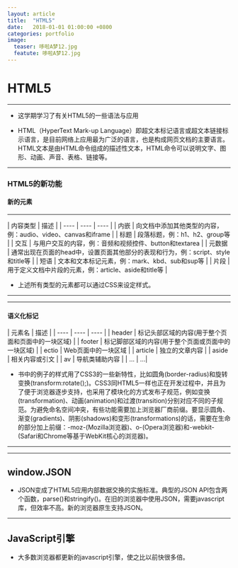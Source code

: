 ```yaml
---
layout: article
title:  "HTML5"
date:   2018-01-01 01:00:00 +0800
categories: portfolio
image: 
  teaser: 哆啦A梦12.jpg
  featute: 哆啦A梦12.jpg
---
```





# HTML5

--------
 
 + 这学期学习了有关HTML5的一些语法与应用
 
 + HTML（HyperText Mark-up Language）即超文本标记语言或超文本链接标示语言，是目前网络上应用最为广泛的语言，也是构成网页文档的主要语言。HTML文本是由HTML命令组成的描述性文本，HTML命令可以说明文字、图形、动画、声音、表格、链接等。
 
--------
 

###  HTML5的新功能

#### 新的元素

---
| 内容类型 | 描述 |
| ---- | ---- | ---- |
| 内嵌 | 向文档中添加其他类型的内容，例：audio、video、canvas和iframe | 
| 标题 | 段落标题，例：h1、h2、group等 |
| 交互 | 与用户交互的内容，例：音频和视频控件、button和textarea | 
| 元数据 | 通常出现在页面的head中，设置页面其他部分的表现和行为，例：script、style和title等 | 
| 短语 | 文本和文本标记元素，例：mark、kbd、sub和sup等 |
| 片段 | 用于定义文档中片段的元素，例：article、aside和title等 |
 + 上述所有类型的元素都可以通过CSS来设定样式。
---

---
#### 语义化标记
| 元素名 | 描述 |
| ---- | ---- | ---- |
| header | 标记头部区域的内容(用于整个页面和页面中的一块区域)  | 
| footer | 标记脚部区域的内容(用于整个页面或页面中的一块区域) | 
| ectio | Web页面中的一块区域 | 
| article	 | 独立的文章内容 | 
| aside | 相关内容或引文 | 
| av | 导航类辅助内容 | 
| ... | ...|
 + 书中的例子的样式用了CSS3的一些新特性，比如圆角(border-radius)和旋转变换(transform:rotate();)。CSS3同HTML5一样也正在开发过程中，并且为了便于浏览器逐步支持，也采用了模块化的方式发布子规范，例如变换(transformation)、动画(animation)和过渡(transition)分别对应不同的子规范。为避免命名空间冲突，有些功能需要加上浏览器厂商前缀。要显示圆角、渐变(gradients)、阴影(shadows)和变形(transformations)的话，需要在生命的部分加上前缀：-moz-(Mozilla浏览器)、o-(Opera浏览器)和-webkit-(Safari和Chrome等基于WebKit核心的浏览器)。
---
 
---

## window.JSON
 
 + JSON变成了HTML5应用内部数据交换的实施标准。典型的JSON API包含两个函数，parse()和stringify()。在旧的浏览器中使用JSON，需要javascript库，但效率不高。新的浏览器原生支持JSON。
 
---

 
##  JavaScript引擎
 + 大多数浏览器都更新的javascript引擎，使之比以前快很多倍。
